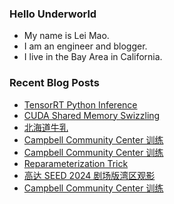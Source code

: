 ### Hello Underworld

- My name is Lei Mao.
- I am an engineer and blogger.
- I live in the Bay Area in California.


### Recent Blog Posts

<!-- BLOG-POST-LIST:START -->
- [TensorRT Python Inference](https://leimao.github.io/blog/TensorRT-Python-Inference/)
- [CUDA Shared Memory Swizzling](https://leimao.github.io/blog/CUDA-Shared-Memory-Swizzling/)
- [北海道牛乳](https://leimao.github.io/essay/%E5%8C%97%E6%B5%B7%E9%81%93%E7%89%9B%E4%B9%B3/)
- [Campbell Community Center 训练](https://leimao.github.io/life/Campbell-Community-Center-Track-Training-2024-05-11/)
- [Campbell Community Center 训练](https://leimao.github.io/life/Campbell-Community-Center-Track-Training-2024-05-09/)
- [Reparameterization Trick](https://leimao.github.io/blog/Reparameterization-Trick/)
- [高达 SEED 2024 剧场版湾区观影](https://leimao.github.io/essay/Gundam-SEED-2024%E5%89%A7%E5%9C%BA%E7%89%88-%E6%B9%BE%E5%8C%BA%E8%A7%82%E5%BD%B1/)
- [Campbell Community Center 训练](https://leimao.github.io/life/Campbell-Community-Center-Track-Training-2024-05-06/)
<!-- BLOG-POST-LIST:END -->
